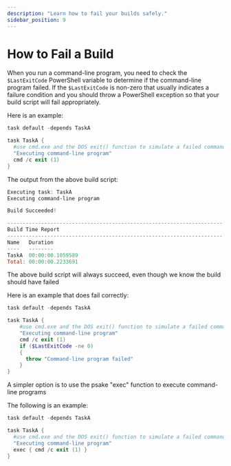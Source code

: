 ```yaml
---
description: "Learn how to fail your builds safely."
sidebar_position: 9
---
```

# How to Fail a Build

When you run a command-line program, you need to check the `$LastExitCode`
PowerShell variable to determine if the command-line program failed. If the
`$LastExitCode` is non-zero that usually indicates a failure condition and you
should throw a PowerShell exception so that your build script will fail
appropriately.

Here is an example:

```powershell
task default -depends TaskA

task TaskA {
  #use cmd.exe and the DOS exit() function to simulate a failed command-line execution
  "Executing command-line program"
  cmd /c exit (1) 
}
```

The output from the above build script:

```powershell
Executing task: TaskA
Executing command-line program

Build Succeeded!

----------------------------------------------------------------------
Build Time Report
----------------------------------------------------------------------
Name   Duration
----   --------
TaskA  00:00:00.1059589
Total: 00:00:00.2233691
```

The above build script will always succeed, even though we know the build should have failed

Here is an example that does fail correctly:

```powershell
task default -depends TaskA

task TaskA {
    #use cmd.exe and the DOS exit() function to simulate a failed command-line execution
    "Executing command-line program"
    cmd /c exit (1) 
    if ($LastExitCode -ne 0)
    {
      throw "Command-line program failed"
    }
}
```

A simpler option is to use the psake "exec" function to execute command-line programs

The following is an example:

```powershell
task default -depends TaskA

task TaskA {
  #use cmd.exe and the DOS exit() function to simulate a failed command-line execution
  "Executing command-line program"
  exec { cmd /c exit (1) }
}
```
